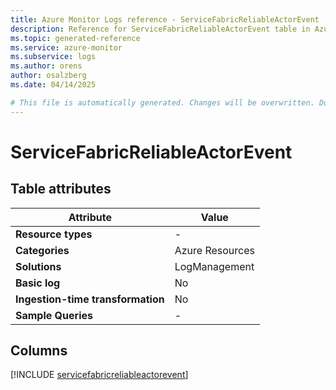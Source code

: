 ```yaml
---
title: Azure Monitor Logs reference - ServiceFabricReliableActorEvent
description: Reference for ServiceFabricReliableActorEvent table in Azure Monitor Logs.
ms.topic: generated-reference
ms.service: azure-monitor
ms.subservice: logs
ms.author: orens
author: osalzberg
ms.date: 04/14/2025

# This file is automatically generated. Changes will be overwritten. Do not change this file directly.
---
```


# ServiceFabricReliableActorEvent




## Table attributes

|Attribute|Value|
|---|---|
|**Resource types**|-|
|**Categories**|Azure Resources|
|**Solutions**| LogManagement|
|**Basic log**|No|
|**Ingestion-time transformation**|No|
|**Sample Queries**|-|



## Columns
  
[!INCLUDE [servicefabricreliableactorevent](~/reusable-content/ce-skilling/azure/includes/azure-monitor/reference/tables/servicefabricreliableactorevent-include.md)]
